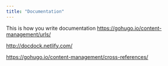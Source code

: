 ```yaml
---
title: "Documentation"
---
```


This is how you write documentation
https://gohugo.io/content-management/urls/


http://docdock.netlify.com/


https://gohugo.io/content-management/cross-references/

